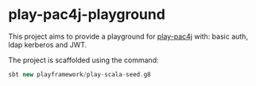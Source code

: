 # play-pac4j-playground
This project aims to provide a playground for [play-pac4j](https://github.com/pac4j/play-pac4j) with: basic auth, ldap kerberos and JWT.

The project is scaffolded using the command:

```sbt
sbt new playframework/play-scala-seed.g8
```
